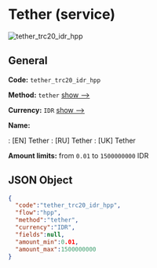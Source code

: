 
# Tether (service) 
![tether_trc20_idr_hpp](https://static.openfintech.io/payment_methods/tether_trc20_idr_hpp/logo.svg?w=400&c=v0.59.26#w200)  

## General 
 
**Code:** `tether_trc20_idr_hpp` 
 
**Method:** `tether` 
 [show -->](/payment-methods/tether/) 
 
**Currency:** `IDR` [show -->](/currencies/IDR/) 
 
**Name:** 
 
:	[EN] Tether 
:	[RU] Tether 
:	[UK] Tether 
 
**Amount limits:** from `0.01` to `1500000000` IDR 

## JSON Object 

```json
{
  "code":"tether_trc20_idr_hpp",
  "flow":"hpp",
  "method":"tether",
  "currency":"IDR",
  "fields":null,
  "amount_min":0.01,
  "amount_max":1500000000
}
```  
